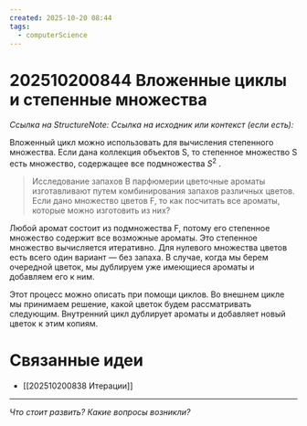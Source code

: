 ```yaml
---
created: 2025-10-20 08:44
tags:
  - computerScience
---
```

# 202510200844 Вложенные циклы и степенные множества

*Ссылка на StructureNote:*
*Ссылка на исходник или контекст (если есть):* 

Вложенный цикл можно использовать для вычисления степенного множества. Если дана коллекция объектов S, то степенное множество S есть множество, содержащее все подмножества $S^2$ .
>Исследование запахов В парфюмерии цветочные ароматы изготавливают путем комбинирования запахов различных цветов. Если дано множество цветов F, то как посчитать все ароматы, которые можно изготовить из них?

Любой аромат состоит из подмножества F, потому его степенное множество содержит все возможные ароматы. Это степенное множество вычисляется итеративно. Для нулевого множества цветов есть всего один вариант — без запаха. В случае, когда мы берем очередной цветок, мы дублируем уже имеющиеся ароматы и добавляем его к ним.

Этот процесс можно описать при помощи циклов. Во внешнем цикле мы принимаем решение, какой цветок будем рассматривать следующим. Внутренний цикл дублирует ароматы и добавляет новый цветок к этим копиям.

# Связанные идеи
- [[202510200838 Итерации]]
---

*Что стоит развить? Какие вопросы возникли?*